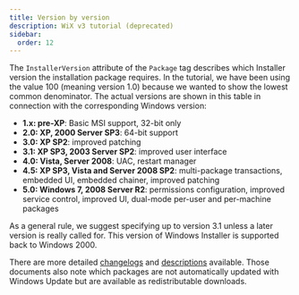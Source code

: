 ```yaml
---
title: Version by version
description: WiX v3 tutorial (deprecated)
sidebar:
  order: 12
---
```


The `InstallerVersion` attribute of the `Package` tag describes which Installer version the installation package requires. In the tutorial, we have been using the value 100 (meaning version 1.0) because we wanted to show the lowest common denominator. The actual versions are shown in this table in connection with the corresponding Windows version:

* **1.x: pre-XP**: Basic MSI support, 32-bit only
* **2.0: XP, 2000 Server SP3**: 64-bit support
* **3.0: XP SP2**: improved patching
* **3.1: XP SP3, 2003 Server SP2**: improved user interface
* **4.0: Vista, Server 2008**: UAC, restart manager
* **4.5: XP SP3, Vista and Server 2008 SP2**: multi-package transactions, embedded UI, embedded chainer, improved patching
* **5.0: Windows 7, 2008 Server R2**: permissions configuration, improved service control, improved UI, dual-mode per-user and per-machine packages

As a general rule, we suggest specifying up to version 3.1 unless a later version is really called for. This version of Windows Installer is supported back to Windows 2000.

There are more detailed [changelogs](http://msdn.microsoft.com/en-us/library/aa372796(VS.85).aspx) and [descriptions](http://msdn.microsoft.com/en-us/library/aa371185(VS.85).aspx) available. Those documents also note which packages are not automatically updated with Windows Update but are available as redistributable downloads.
